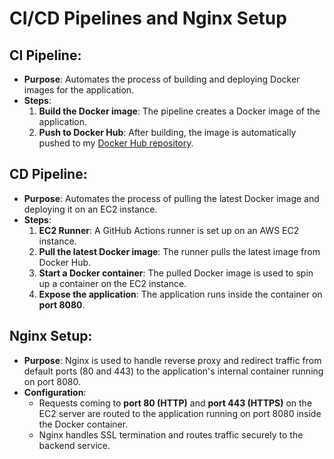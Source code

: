 # CI/CD Pipelines and Nginx Setup

## CI Pipeline:
- **Purpose**: Automates the process of building and deploying Docker images for the application.
- **Steps**:
  1. **Build the Docker image**: The pipeline creates a Docker image of the application.
  2. **Push to Docker Hub**: After building, the image is automatically pushed to my [Docker Hub repository](https://hub.docker.com/r/himanshudangwal/backend-snippet).

## CD Pipeline:
- **Purpose**: Automates the process of pulling the latest Docker image and deploying it on an EC2 instance.
- **Steps**:
  1. **EC2 Runner**: A GitHub Actions runner is set up on an AWS EC2 instance.
  2. **Pull the latest Docker image**: The runner pulls the latest image from Docker Hub.
  3. **Start a Docker container**: The pulled Docker image is used to spin up a container on the EC2 instance.
  4. **Expose the application**: The application runs inside the container on **port 8080**.

## Nginx Setup:
- **Purpose**: Nginx is used to handle reverse proxy and redirect traffic from default ports (80 and 443) to the application's internal container running on port 8080.
- **Configuration**:
  - Requests coming to **port 80 (HTTP)** and **port 443 (HTTPS)** on the EC2 server are routed to the application running on port 8080 inside the Docker container.
  - Nginx handles SSL termination and routes traffic securely to the backend service.
